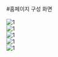 #홈페이지 구성 화면<br><br>
<img src="https://github.com/2Swon/web_practice/blob/main/howLOLwell/img/1.png" alt="1" style="max-width: 100%;"><br>
<img src="https://github.com/2Swon/web_practice/blob/main/howLOLwell/img/2.png" alt="1" style="max-width: 100%;"><br>
<img src="https://github.com/2Swon/web_practice/blob/main/howLOLwell/img/3.png" alt="1" style="max-width: 100%;"><br>
<img src="https://github.com/2Swon/web_practice/blob/main/howLOLwell/img/4.png" alt="1" style="max-width: 100%;"><br>
<img src="https://github.com/2Swon/web_practice/blob/main/howLOLwell/img/5.png" alt="1" style="max-width: 100%;">
